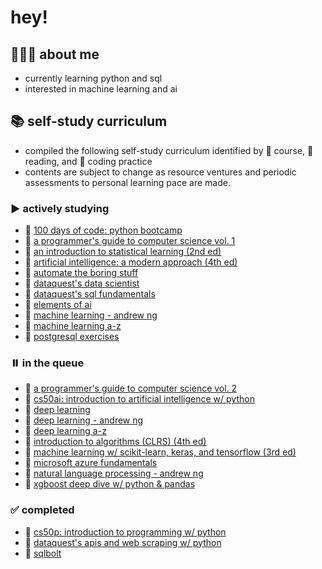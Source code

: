# hey! 

## 🙋🏻‍♀️ **about me**
- currently learning python and sql
- interested in machine learning and ai

## 📚 self-study curriculum
- compiled the following self-study curriculum identified by 📝 course, 📕 reading, and 🔐 coding practice
- contents are subject to change as resource ventures and periodic assessments to personal learning pace are made.

### ️▶️ **actively studying**
- 📝 [100 days of code: python bootcamp](https://www.udemy.com/course/100-days-of-code/)
- 📕 [a programmer's guide to computer science vol. 1](https://www.amazon.com/Programmers-Guide-Computer-Science-self-taught/dp/195120400X)
- 📕 [an introduction to statistical learning (2nd ed)](https://www.statlearning.com/)
- 📕 [artificial intelligence: a modern approach (4th ed)](https://www.amazon.com/Artificial-Intelligence-A-Modern-Approach/dp/0134610997)
- 📝 [automate the boring stuff](https://www.udemy.com/course/automate/)
- 📝 [dataquest's data scientist](https://www.dataquest.io/path/data-scientist/)
- 📝 [dataquest's sql fundamentals](https://www.dataquest.io/path/sql-skills/)
- 📕 [elements of ai](https://www.elementsofai.com/)
- 📝 [machine learning - andrew ng](https://www.coursera.org/specializations/machine-learning-introduction#courses)
- 📝 [machine learning a-z](https://www.udemy.com/course/machinelearning/)
- 🔐 [postgresql exercises](https://pgexercises.com/)

### ⏸️ **in the queue** 
- 📕 [a programmer's guide to computer science vol. 2](https://www.amazon.com/Programmers-Guide-Computer-Science-Vol/dp/1951204042)
- 📝 [cs50ai: introduction to artificial intelligence w/ python](https://cs50.harvard.edu/ai/2020/)
- 📕 [deep learning](https://www.deeplearningbook.org/)
- 📝 [deep learning - andrew ng](https://www.coursera.org/specializations/deep-learning)
- 📝 [deep learning a-z](https://www.udemy.com/course/deeplearning/)
- 📕 [introduction to algorithms (CLRS) (4th ed)](http://mitpress.mit.edu/9780262046305/introduction-to-algorithms/)
- 📕 [machine learning w/ scikit-learn, keras, and tensorflow (3rd ed)](https://www.oreilly.com/library/view/hands-on-machine-learning/9781098125967/)
- 📝 [microsoft azure fundamentals](https://learn.microsoft.com/en-us/certifications/azure-fundamentals/)
- 📝 [natural language processing - andrew ng](https://www.coursera.org/specializations/deep-learning)
- 📝 [xgboost deep dive w/ python & pandas](https://www.udemy.com/course/xgboost-deep-dive-hands-on-machine-learning-data-science)

### ✅ **completed**
- 📝 [cs50p: introduction to programming w/ python](https://cs50.harvard.edu/python/2022/)
- 📝 [dataquest's apis and web scraping w/ python](https://www.dataquest.io/path/apis-and-web-scraping-with-python-skill-path/)
- 🔐 [sqlbolt](https://sqlbolt.com/)
